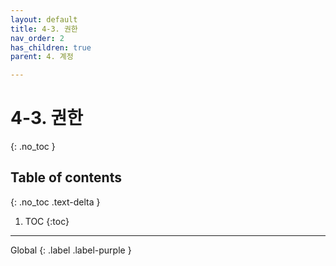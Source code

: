 ```yaml
---
layout: default
title: 4-3. 권한
nav_order: 2
has_children: true
parent: 4. 계정

---
```


# 4-3. 권한
{: .no_toc }

## Table of contents
{: .no_toc .text-delta }

1. TOC
{:toc}

---
<div class="code-example" markdown="1">
Global
{: .label .label-purple }
</div>